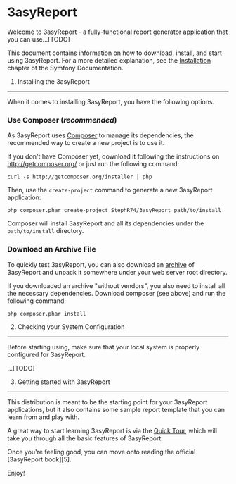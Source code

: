 3asyReport
==========

Welcome to 3asyReport - a fully-functional report generator application that you
can use...[TODO]

This document contains information on how to download, install, and start
using 3asyReport. For a more detailed explanation, see the [Installation][1]
chapter of the Symfony Documentation.

1) Installing the 3asyReport
----------------------------

When it comes to installing 3asyReport, you have the following options.

### Use Composer (*recommended*)

As 3asyReport uses [Composer][2] to manage its dependencies, the recommended way
to create a new project is to use it.

If you don't have Composer yet, download it following the instructions on
http://getcomposer.org/ or just run the following command:

    curl -s http://getcomposer.org/installer | php

Then, use the `create-project` command to generate a new 3asyReport application:

    php composer.phar create-project StephR74/3asyReport path/to/install

Composer will install 3asyReport and all its dependencies under the
`path/to/install` directory.

### Download an Archive File

To quickly test 3asyReport, you can also download an [archive][3] of 3asyReport
and unpack it somewhere under your web server root directory.

If you downloaded an archive "without vendors", you also need to install all
the necessary dependencies. Download composer (see above) and run the
following command:

    php composer.phar install

2) Checking your System Configuration
-------------------------------------

Before starting using, make sure that your local system is properly
configured for 3asyReport.

...[TODO]

3) Getting started with 3asyReport
----------------------------------

This distribution is meant to be the starting point for your 3asyReport
applications, but it also contains some sample report template that you can
learn from and play with.

A great way to start learning 3asyReport is via the [Quick Tour][4], which will
take you through all the basic features of 3asyReport.

Once you're feeling good, you can move onto reading the official
[3asyReport book][5].

Enjoy!

[1]:  http://3asyReport.com/doc/2.6/book/installation.html
[2]:  http://getcomposer.org/
[3]:  http://3asyReport.com/download
[4]:  http://3asyReport.com/doc/2.6/quick_tour/the_big_picture.html